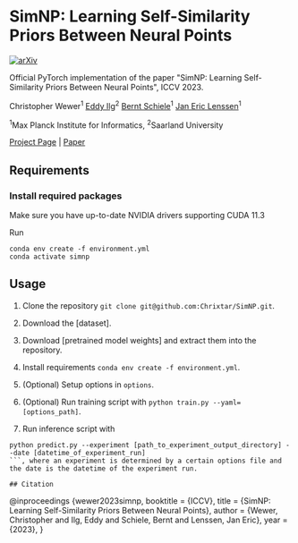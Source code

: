 # SimNP: Learning Self-Similarity Priors Between Neural Points

[![arXiv](https://img.shields.io/badge/arXiv-2309.03809-b31b1b.svg)](http://arxiv.org/abs/2309.03809)

Official PyTorch implementation of the paper "SimNP: Learning Self-Similarity Priors Between Neural Points", ICCV 2023.

Christopher Wewer<sup>1</sup>
[Eddy Ilg](https://cvmp.cs.uni-saarland.de/people/#eddy-ilg)<sup>2</sup>
[Bernt Schiele](https://www.mpi-inf.mpg.de/departments/computer-vision-and-machine-learning/people/bernt-schiele)<sup>1</sup>
[Jan Eric Lenssen](https://janericlenssen.github.io/)<sup>1</sup>

<sup>1</sup>Max Planck Institute for Informatics, <sup>2</sup>Saarland University


[Project Page](https://geometric-rl.mpi-inf.mpg.de/simnp/) | [Paper](http://arxiv.org/abs/2309.03809) <!-- | [Pretrained models](https://drive.google.com/drive/folders/1OAcwNPxBwaE8aY-0xrHreyP-EWmQYaYJ?usp=sharing) -->

## Requirements

### Install required packages

Make sure you have up-to-date NVIDIA drivers supporting CUDA 11.3

Run

```
conda env create -f environment.yml
conda activate simnp
```

## Usage

1. Clone the repository ```git clone git@github.com:Chrixtar/SimNP.git```.

2. Download the [dataset]<!--(link TBD)-->.

3. Download [pretrained model weights] <!--(link TBD)--> and extract them into the repository.

4. Install requirements ```conda env create -f environment.yml```.

5. (Optional) Setup options in ```options```.

6. (Optional) Run training script with ```python train.py --yaml=[options_path]```.

7. Run inference script with 
```
python predict.py --experiment [path_to_experiment_output_directory] --date [datetime_of_experiment_run]
```, where an experiment is determined by a certain options file and the date is the datetime of the experiment run.

## Citation
```
@inproceedings {wewer2023simnp,
    booktitle = {ICCV},
    title = {SimNP: Learning Self-Similarity Priors Between Neural Points},
    author = {Wewer, Christopher and Ilg, Eddy and Schiele, Bernt and Lenssen, Jan Eric},
    year = {2023},
}
```